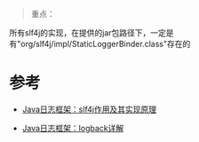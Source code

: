 



> 重点：

所有slf4j的实现，在提供的jar包路径下，一定是有"org/slf4j/impl/StaticLoggerBinder.class"存在的


# 参考

- [Java日志框架：slf4j作用及其实现原理](https://www.cnblogs.com/xrq730/p/8619156.html)

- [Java日志框架：logback详解](https://www.cnblogs.com/xrq730/p/8628945.html)
